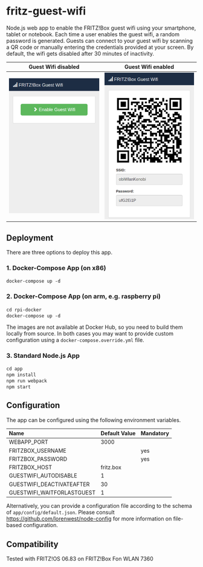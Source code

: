 # fritz-guest-wifi
Node.js web app to enable the FRITZ!Box guest wifi using your smartphone, tablet or notebook. Each time a user enables the guest wifi, a random password is generated. Guests can connect to your guest wifi by scanning a QR code or manually entering the credentials provided at your screen. By default, the wifi gets disabled after 30 minutes of inactivity.

Guest Wifi disabled        |  Guest Wifi enabled
:-------------------------:|:-------------------------:
![Guest Wifi disabled](https://raw.githubusercontent.com/janthomas89/fritz-guest-wifi/master/doc/guest-wifi-disabled.png)  |  ![Guest Wifi enabled](https://raw.githubusercontent.com/janthomas89/fritz-guest-wifi/master/doc/guest-wifi-enabled.png)


## Deployment
There are three options to deploy this app.

### 1. Docker-Compose App (on x86)
```
docker-compose up -d
```

### 2. Docker-Compose App (on arm, e.g. raspberry pi)
```
cd rpi-docker
docker-compose up -d
```

The images are not available at Docker Hub, so you need to build them locally from source. In both cases you may want to provide custom configuration using a ```docker-compose.override.yml``` file.


### 3. Standard Node.js App
```
cd app
npm install
npm run webpack
npm start
```



## Configuration
The app can be configured using the following environment variables.

| Name  | Default Value | Mandatory |
|:------|:--------------|:----------|
| WEBAPP_PORT | 3000 | |
| FRITZBOX_USERNAME |  | yes |
| FRITZBOX_PASSWORD |  | yes |
| FRITZBOX_HOST | fritz.box | |
| GUESTWIFI_AUTODISABLE | 1 | |
| GUESTWIFI_DEACTIVATEAFTER | 30 | |
| GUESTWIFI_WAITFORLASTGUEST | 1 | |

Alternatively, you can provide a configuration file according to the schema of ```app/config/default.json```. Please consult https://github.com/lorenwest/node-config for more information on file-based configuration.


## Compatibility
Tested with FRITZ!OS 06.83 on FRITZ!Box Fon WLAN 7360